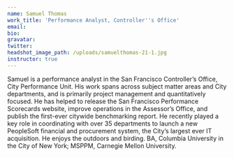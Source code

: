 ```yaml
---
name: Samuel Thomas
work_title: 'Performance Analyst, Controller''s Office'
email:
bio:
gravatar:
twitter:
headshot_image_path: /uploads/samuelthomas-21-1.jpg
instructor: true
---
```



Samuel is a performance analyst in the San Francisco Controller’s Office, City Performance Unit. His work spans across subject matter areas and City departments, and is primarily project management and quantitatively focused. He has helped to release the San Francisco Performance Scorecards website, improve operations in the Assessor’s Office, and publish the first-ever citywide benchmarking report. He recently played a key role in coordinating with over 35 departments to launch a new PeopleSoft financial and procurement system, the City’s largest ever IT acquisition. He enjoys the outdoors and birding. BA, Columbia University in the City of New York; MSPPM, Carnegie Mellon University.